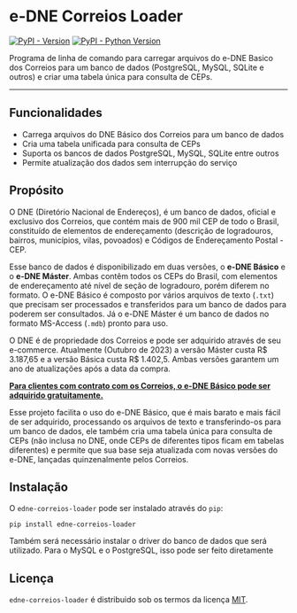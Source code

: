 # e-DNE Correios Loader

[![PyPI - Version](https://img.shields.io/pypi/v/edne-correios-loader.svg)](https://pypi.org/project/edne-correios-loader)
[![PyPI - Python Version](https://img.shields.io/pypi/pyversions/edne-correios-loader.svg)](https://pypi.org/project/edne-correios-loader)

Programa de linha de comando para carregar arquivos do e-DNE Basico dos Correios para um banco de
dados (PostgreSQL, MySQL, SQLite e outros) e criar uma tabela única para consulta de CEPs.

---

## Funcionalidades

- Carrega arquivos do DNE Básico dos Correios para um banco de dados
- Cria uma tabela unificada para consulta de CEPs
- Suporta os bancos de dados PostgreSQL, MySQL, SQLite entre outros
- Permite atualização dos dados sem interrupção do serviço
 

## Propósito

O DNE (Diretório Nacional de Endereços), é um banco de dados, oficial e exclusivo dos Correios,
que contém mais de 900 mil CEP de todo o Brasil, constituído de elementos de endereçamento
(descrição de logradouros, bairros, municípios, vilas, povoados) e Códigos de Endereçamento
Postal - CEP.

Esse banco de dados é disponibilizado em duas versões, o __e-DNE Básico__ e o __e-DNE Máster__.
Ambas contêm todos os CEPs do Brasil, com elementos de endereçamento até nível de seção
de logradouro, porém diferem no formato. O e-DNE Básico é composto por vários arquivos de texto
(`.txt`) que precisam ser processados e transferidos para um banco de dados para poderem ser
consultados. Já o e-DNE Máster é um banco de dados no formato MS-Access (`.mdb`) pronto para uso.

O DNE é de propriedade dos Correios e pode ser adquirido através de seu e-commerce. Atualmente
(Outubro de 2023) a versão Máster custa R$ 3.187,65 e a versão Básica custa R$ 1.402,5.
Ambas versões garantem um ano de atualizações após a data da compra.

[__Para clientes com contrato com os Correios, o e-DNE Básico pode ser adquirido gratuitamente.__](https://www.correios.com.br/enviar/marketing-direto/saiba-mais-nacional)

Esse projeto facilita o uso do e-DNE Básico, que é mais barato e mais fácil de ser adquirido,
processando os arquivos de texto e transferindo-os para um banco de dados, ele também cria uma
tabela única para consulta de CEPs (não inclusa no DNE, onde CEPs de diferentes tipos ficam em
tabelas diferentes) e permite que sua base seja atualizada com novas versões do e-DNE, lançadas
quinzenalmente pelos Correios.


## Instalação

O `edne-correios-loader` pode ser instalado através do `pip`:

```console
pip install edne-correios-loader
```

Também será necessário instalar o driver do banco de dados que será utilizado.
Para o MySQL e o PostgreSQL, isso pode ser feito diretamente

## Licença

`edne-correios-loader` é distribuido sob os termos da licença [MIT](https://spdx.org/licenses/MIT.html).
